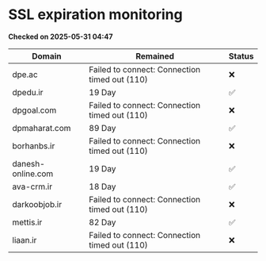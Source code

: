 # SSL expiration monitoring

**Checked on 2025-05-31 04:47**

| Domain | Remained | Status       |
|--------|----------|--------------|
| dpe.ac     | Failed to connect: Connection timed out (110)       | ❌ |
| dpedu.ir     | 19 Day   | ✅ |
| dpgoal.com     | Failed to connect: Connection timed out (110)       | ❌ |
| dpmaharat.com     | 89 Day   | ✅ |
| borhanbs.ir     | Failed to connect: Connection timed out (110)       | ❌ |
| danesh-online.com     | 19 Day   | ✅ |
| ava-crm.ir     | 18 Day   | ✅ |
| darkoobjob.ir     | Failed to connect: Connection timed out (110)       | ❌ |
| mettis.ir     | 82 Day   | ✅ |
| liaan.ir     | Failed to connect: Connection timed out (110)       | ❌ |
